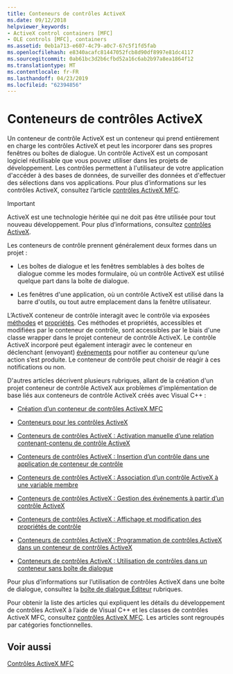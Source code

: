 ```yaml
---
title: Conteneurs de contrôles ActiveX
ms.date: 09/12/2018
helpviewer_keywords:
- ActiveX control containers [MFC]
- OLE controls [MFC], containers
ms.assetid: 0eb1a713-e607-4c79-a0c7-67c5f1fd5fab
ms.openlocfilehash: e8340acafc81447052fcb8d90df8997e81dc4117
ms.sourcegitcommit: 0ab61bc3d2b6cfbd52a16c6ab2b97a8ea1864f12
ms.translationtype: MT
ms.contentlocale: fr-FR
ms.lasthandoff: 04/23/2019
ms.locfileid: "62394856"
---
```

# <a name="activex-control-containers"></a>Conteneurs de contrôles ActiveX

Un conteneur de contrôle ActiveX est un conteneur qui prend entièrement en charge les contrôles ActiveX et peut les incorporer dans ses propres fenêtres ou boîtes de dialogue. Un contrôle ActiveX est un composant logiciel réutilisable que vous pouvez utiliser dans les projets de développement. Les contrôles permettent à l'utilisateur de votre application d'accéder à des bases de données, de surveiller des données et d'effectuer des sélections dans vos applications. Pour plus d’informations sur les contrôles ActiveX, consultez l’article [contrôles ActiveX MFC](../mfc/mfc-activex-controls.md).

>[!IMPORTANT]
> ActiveX est une technologie héritée qui ne doit pas être utilisée pour tout nouveau développement. Pour plus d’informations, consultez [contrôles ActiveX](activex-controls.md).

Les conteneurs de contrôle prennent généralement deux formes dans un projet :

- Les boîtes de dialogue et les fenêtres semblables à des boîtes de dialogue comme les modes formulaire, où un contrôle ActiveX est utilisé quelque part dans la boîte de dialogue.

- Les fenêtres d'une application, où un contrôle ActiveX est utilisé dans la barre d'outils, ou tout autre emplacement dans la fenêtre utilisateur.

L’ActiveX conteneur de contrôle interagit avec le contrôle via exposées [méthodes](../mfc/mfc-activex-controls-methods.md) et [propriétés](../mfc/mfc-activex-controls-properties.md). Ces méthodes et propriétés, accessibles et modifiées par le conteneur de contrôle, sont accessibles par le biais d'une classe wrapper dans le projet conteneur de contrôle ActiveX. Le contrôle ActiveX incorporé peut également interagir avec le conteneur en déclenchant (envoyant) [événements](../mfc/mfc-activex-controls-events.md) pour notifier au conteneur qu’une action s’est produite. Le conteneur de contrôle peut choisir de réagir à ces notifications ou non.

D'autres articles décrivent plusieurs rubriques, allant de la création d'un projet conteneur de contrôle ActiveX aux problèmes d'implémentation de base liés aux conteneurs de contrôle ActiveX créés avec Visual C++ :

- [Création d’un conteneur de contrôles ActiveX MFC](../mfc/reference/creating-an-mfc-activex-control-container.md)

- [Conteneurs pour les contrôles ActiveX](../mfc/containers-for-activex-controls.md)

- [Conteneurs de contrôles ActiveX : Activation manuelle d’une relation contenant-contenu de contrôle ActiveX](../mfc/activex-control-containers-manually-enabling-activex-control-containment.md)

- [Conteneurs de contrôles ActiveX : Insertion d’un contrôle dans une application de conteneur de contrôle](../mfc/inserting-a-control-into-a-control-container-application.md)

- [Conteneurs de contrôles ActiveX : Association d’un contrôle ActiveX à une variable membre](../mfc/activex-control-containers-connecting-an-activex-control-to-a-member-variable.md)

- [Conteneurs de contrôles ActiveX : Gestion des événements à partir d’un contrôle ActiveX](../mfc/activex-control-containers-handling-events-from-an-activex-control.md)

- [Conteneurs de contrôles ActiveX : Affichage et modification des propriétés de contrôle](../mfc/activex-control-containers-viewing-and-modifying-control-properties.md)

- [Conteneurs de contrôles ActiveX : Programmation de contrôles ActiveX dans un conteneur de contrôles ActiveX](../mfc/programming-activex-controls-in-a-activex-control-container.md)

- [Conteneurs de contrôles ActiveX : Utilisation de contrôles dans un conteneur sans boîte de dialogue](../mfc/activex-control-containers-using-controls-in-a-non-dialog-container.md)

Pour plus d’informations sur l’utilisation de contrôles ActiveX dans une boîte de dialogue, consultez la [boîte de dialogue Éditeur](../windows/dialog-editor.md) rubriques.

Pour obtenir la liste des articles qui expliquent les détails du développement de contrôles ActiveX à l’aide de Visual C++ et les classes de contrôles ActiveX MFC, consultez [contrôles ActiveX MFC](../mfc/mfc-activex-controls.md). Les articles sont regroupés par catégories fonctionnelles.

## <a name="see-also"></a>Voir aussi

[Contrôles ActiveX MFC](../mfc/mfc-activex-controls.md)
